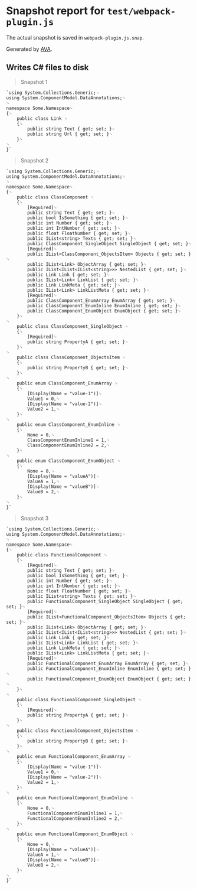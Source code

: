 # Snapshot report for `test/webpack-plugin.js`

The actual snapshot is saved in `webpack-plugin.js.snap`.

Generated by [AVA](https://ava.li).

## Writes C# files to disk

> Snapshot 1

    `using System.Collections.Generic;␊
    using System.ComponentModel.DataAnnotations;␊
    ␊
    namespace Some.Namespace␊
    {␊
        public class Link ␊
        {␊
            public string Text { get; set; }␊
            public string Url { get; set; }␊
        }␊
    ␊
    }`

> Snapshot 2

    `using System.Collections.Generic;␊
    using System.ComponentModel.DataAnnotations;␊
    ␊
    namespace Some.Namespace␊
    {␊
        public class ClassComponent ␊
        {␊
            [Required]␊
            public string Text { get; set; }␊
            public bool IsSomething { get; set; }␊
            public int Number { get; set; }␊
            public int IntNumber { get; set; }␊
            public float FloatNumber { get; set; }␊
            public IList<string> Texts { get; set; }␊
            public ClassComponent_SingleObject SingleObject { get; set; }␊
            [Required]␊
            public IList<ClassComponent_ObjectsItem> Objects { get; set; }␊
            public IList<Link> ObjectArray { get; set; }␊
            public IList<IList<IList<string>>> NestedList { get; set; }␊
            public Link Link { get; set; }␊
            public IList<Link> LinkList { get; set; }␊
            public Link LinkMeta { get; set; }␊
            public IList<Link> LinkListMeta { get; set; }␊
            [Required]␊
            public ClassComponent_EnumArray EnumArray { get; set; }␊
            public ClassComponent_EnumInline EnumInline { get; set; }␊
            public ClassComponent_EnumObject EnumObject { get; set; }␊
        }␊
    ␊
        public class ClassComponent_SingleObject ␊
        {␊
            [Required]␊
            public string PropertyA { get; set; }␊
        }␊
    ␊
        public class ClassComponent_ObjectsItem ␊
        {␊
            public string PropertyB { get; set; }␊
        }␊
    ␊
        public enum ClassComponent_EnumArray ␊
        {␊
            [Display(Name = "value-1")]␊
            Value1 = 0,␊
            [Display(Name = "value-2")]␊
            Value2 = 1,␊
        }␊
    ␊
        public enum ClassComponent_EnumInline ␊
        {␊
            None = 0,␊
            ClassComponentEnumInline1 = 1,␊
            ClassComponentEnumInline2 = 2,␊
        }␊
    ␊
        public enum ClassComponent_EnumObject ␊
        {␊
            None = 0,␊
            [Display(Name = "valueA")]␊
            ValueA = 1,␊
            [Display(Name = "valueB")]␊
            ValueB = 2,␊
        }␊
    ␊
    }`

> Snapshot 3

    `using System.Collections.Generic;␊
    using System.ComponentModel.DataAnnotations;␊
    ␊
    namespace Some.Namespace␊
    {␊
        public class FunctionalComponent ␊
        {␊
            [Required]␊
            public string Text { get; set; }␊
            public bool IsSomething { get; set; }␊
            public int Number { get; set; }␊
            public int IntNumber { get; set; }␊
            public float FloatNumber { get; set; }␊
            public IList<string> Texts { get; set; }␊
            public FunctionalComponent_SingleObject SingleObject { get; set; }␊
            [Required]␊
            public IList<FunctionalComponent_ObjectsItem> Objects { get; set; }␊
            public IList<Link> ObjectArray { get; set; }␊
            public IList<IList<IList<string>>> NestedList { get; set; }␊
            public Link Link { get; set; }␊
            public IList<Link> LinkList { get; set; }␊
            public Link LinkMeta { get; set; }␊
            public IList<Link> LinkListMeta { get; set; }␊
            [Required]␊
            public FunctionalComponent_EnumArray EnumArray { get; set; }␊
            public FunctionalComponent_EnumInline EnumInline { get; set; }␊
            public FunctionalComponent_EnumObject EnumObject { get; set; }␊
        }␊
    ␊
        public class FunctionalComponent_SingleObject ␊
        {␊
            [Required]␊
            public string PropertyA { get; set; }␊
        }␊
    ␊
        public class FunctionalComponent_ObjectsItem ␊
        {␊
            public string PropertyB { get; set; }␊
        }␊
    ␊
        public enum FunctionalComponent_EnumArray ␊
        {␊
            [Display(Name = "value-1")]␊
            Value1 = 0,␊
            [Display(Name = "value-2")]␊
            Value2 = 1,␊
        }␊
    ␊
        public enum FunctionalComponent_EnumInline ␊
        {␊
            None = 0,␊
            FunctionalComponentEnumInline1 = 1,␊
            FunctionalComponentEnumInline2 = 2,␊
        }␊
    ␊
        public enum FunctionalComponent_EnumObject ␊
        {␊
            None = 0,␊
            [Display(Name = "valueA")]␊
            ValueA = 1,␊
            [Display(Name = "valueB")]␊
            ValueB = 2,␊
        }␊
    ␊
    }`
